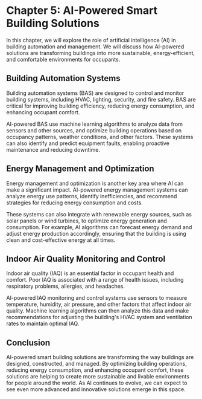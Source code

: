 Chapter 5: AI-Powered Smart Building Solutions
==============================================

In this chapter, we will explore the role of artificial intelligence (AI) in building automation and management. We will discuss how AI-powered solutions are transforming buildings into more sustainable, energy-efficient, and comfortable environments for occupants.

Building Automation Systems
---------------------------

Building automation systems (BAS) are designed to control and monitor building systems, including HVAC, lighting, security, and fire safety. BAS are critical for improving building efficiency, reducing energy consumption, and enhancing occupant comfort.

AI-powered BAS use machine learning algorithms to analyze data from sensors and other sources, and optimize building operations based on occupancy patterns, weather conditions, and other factors. These systems can also identify and predict equipment faults, enabling proactive maintenance and reducing downtime.

Energy Management and Optimization
----------------------------------

Energy management and optimization is another key area where AI can make a significant impact. AI-powered energy management systems can analyze energy use patterns, identify inefficiencies, and recommend strategies for reducing energy consumption and costs.

These systems can also integrate with renewable energy sources, such as solar panels or wind turbines, to optimize energy generation and consumption. For example, AI algorithms can forecast energy demand and adjust energy production accordingly, ensuring that the building is using clean and cost-effective energy at all times.

Indoor Air Quality Monitoring and Control
-----------------------------------------

Indoor air quality (IAQ) is an essential factor in occupant health and comfort. Poor IAQ is associated with a range of health issues, including respiratory problems, allergies, and headaches.

AI-powered IAQ monitoring and control systems use sensors to measure temperature, humidity, air pressure, and other factors that affect indoor air quality. Machine learning algorithms can then analyze this data and make recommendations for adjusting the building's HVAC system and ventilation rates to maintain optimal IAQ.

Conclusion
----------

AI-powered smart building solutions are transforming the way buildings are designed, constructed, and managed. By optimizing building operations, reducing energy consumption, and enhancing occupant comfort, these solutions are helping to create more sustainable and livable environments for people around the world. As AI continues to evolve, we can expect to see even more advanced and innovative solutions emerge in this space.
